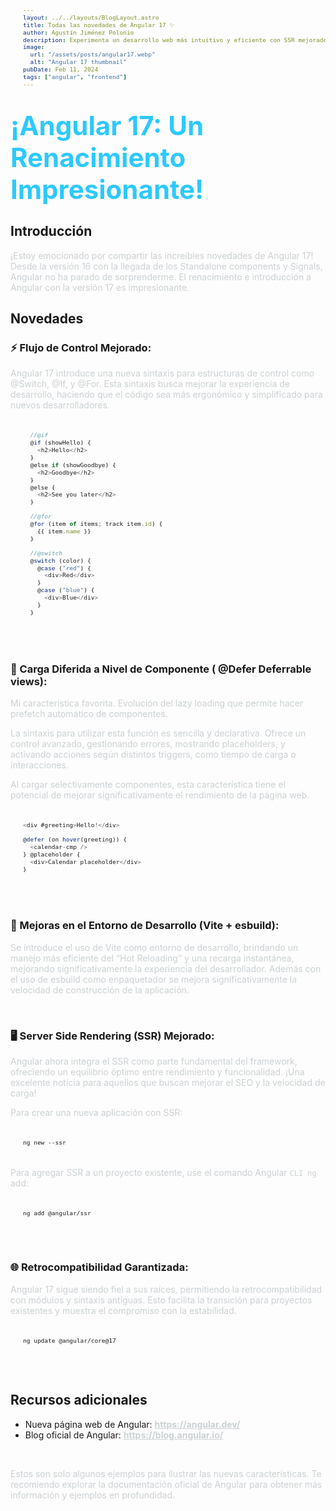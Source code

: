 ```yaml
---
layout: ../../layouts/BlogLayout.astro
title: Todas las novedades de Angular 17 ✨
author: Agustín Jiménez Polonio
description: Experimenta un desarrollo web más intuitivo y eficiente con SSR mejorado, sintaxis de control de flujo renovada, carga diferida de componentes y mucho más.
image:
  url: "/assets/posts/angular17.webp"
  alt: "Angular 17 thumbnail"
pubDate: Feb 11, 2024
tags: ["angular", "frontend"]
---
```


# ¡Angular 17: Un Renacimiento Impresionante!

## Introducción

¡Estoy emocionado por compartir las increíbles novedades de Angular 17! Desde la versión 16 con la llegada de los Standalone components y Signals, Angular no ha parado de sorprenderme. El renacimiento e introducción a Angular con la versión 17 es impresionante.

## Novedades

### ⚡ Flujo de Control Mejorado:
Angular 17 introduce una nueva sintaxis para estructuras de control como @Switch, @If, y @For. Esta sintaxis busca mejorar la experiencia de desarrollo, haciendo que el código sea más ergonómico y simplificado para nuevos desarrolladores.

```javascript
  //@if
  @if (showHello) {
    <h2>Hello</h2>
  } 
  @else if (showGoodbye) {
    <h2>Goodbye</h2>
  } 
  @else {
    <h2>See you later</h2>
  }

  //@for
  @for (item of items; track item.id) {
    {{ item.name }}
  }

  //@switch
  @switch (color) {
    @case ("red") {
      <div>Red</div>
    }
    @case ("blue") {
      <div>Blue</div>
    }
  }
```

<br>

### 🔄 Carga Diferida a Nivel de Componente ( @Defer Deferrable views): 
Mi característica favorita. Evolución del lazy loading que permite hacer prefetch automático de componentes.

La sintaxis para utilizar esta función es sencilla y declarativa. Ofrece un control avanzado, gestionando errores, mostrando placeholders, y activando acciones según distintos triggers, como tiempo de carga o interacciones.

Al cargar selectivamente componentes, esta característica tiene el potencial de mejorar significativamente el rendimiento de la página web.

```javascript
<div #greeting>Hello!</div>

@defer (on hover(greeting)) {
  <calendar-cmp />
} @placeholder {
  <div>Calendar placeholder</div>
}
```

<br>

### 🚀 Mejoras en el Entorno de Desarrollo (Vite + esbuild):
Se introduce el uso de Vite como entorno de desarrollo, brindando un manejo más eficiente del “Hot Reloading” y una recarga instantánea, mejorando significativamente la experiencia del desarrollador. Además con el uso de esbuild como enpaquetador se mejora significativamente la velocidad de construcción de la aplicación.

<br>

### 🖥️ Server Side Rendering (SSR) Mejorado:
Angular ahora integra el SSR como parte fundamental del framework, ofreciendo un equilibrio óptimo entre rendimiento y funcionalidad. ¡Una excelente noticia para aquellos que buscan mejorar el SEO y la velocidad de carga!

Para crear una nueva aplicación con SSR:
```
ng new --ssr
```

Para agregar SSR a un proyecto existente, use el comando Angular ``CLI ng`` add:
```
ng add @angular/ssr

```
<br>

### 🌐 Retrocompatibilidad Garantizada:
Angular 17 sigue siendo fiel a sus raíces, permitiendo la retrocompatibilidad con módulos y sintaxis antiguas. Esto facilita la transición para proyectos existentes y muestra el compromiso con la estabilidad.

```
ng update @angular/core@17
```

<br>

## Recursos adicionales

- Nueva página web de Angular: https://angular.dev/
- Blog oficial de Angular: https://blog.angular.io/

<br>

Estos son solo algunos ejemplos para ilustrar las nuevas características. Te recomiendo explorar la documentación oficial de Angular para obtener más información y ejemplos en profundidad.


<style>
  h1 {
    width: 100%;
    margin-top: 0;
    color: #2cc9ff;
    font-size: 3em;
  } 

  a {
    color: #cbd1d4;
    font-weight: bold
  }

  main {
    width: 100%;
    font-size: 20px;
    padding: 0 10px 0 10px;
  }
  
  pre {
    width: 100%;
    padding: 20px;
    border-radius: 8px;
    font-size: .8em;
  }

  code {
    width: 100%;
  }

  p {
    max-width: 70ch; 
    color: #cbd1d4;
  }

  @media screen and (max-width: 770px) {
    h1 {
      font-size: 2em;
    }
  }
</style>